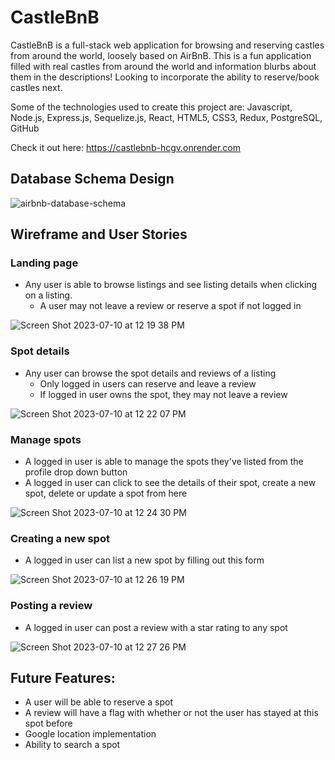 # CastleBnB
<!--!!END -->
<!--!!ADD -->
<!-- # `<name of application here>` -->
<!--!!END_ADD -->
CastleBnB is a full-stack web application for browsing and reserving castles from around the world, loosely based on AirBnB. This is a fun application filled with real castles from around the world and information blurbs about them in the descriptions!
Looking to incorporate the ability to reserve/book castles next.

Some of the technologies used to create this project are: Javascript, Node.js, Express.js, Sequelize.js, React, HTML5, CSS3, Redux, PostgreSQL, GitHub

Check it out here: https://castlebnb-hcgv.onrender.com

## Database Schema Design

<!--!!START SILENT -->
![airbnb-database-schema]

[airbnb-database-schema]: https://appacademy-open-assets.s3.us-west-1.amazonaws.com/Modular-Curriculum/content/week-12/airbnb-db-schema.png
[airbnb-db-diagram-info]: https://appacademy-open-assets.s3.us-west-1.amazonaws.com/Modular-Curriculum/content/week-12/airbnb-db-diagram-info.txt
<!--!!END -->
<!--!!ADD -->
<!-- `<insert database schema design here>` -->
<!--!!END_ADD -->


## Wireframe and User Stories

### Landing page
* Any user is able to browse listings and see listing details when clicking on a listing.
  * A user may not leave a review or reserve a spot if not logged in
 
![Screen Shot 2023-07-10 at 12 19 38 PM](https://github.com/jgodfrey324/CastleBnB/assets/122331146/dbd2550a-61e2-4f93-b087-8d924cc955a3)

### Spot details
* Any user can browse the spot details and reviews of a listing
  * Only logged in users can reserve and leave a review
  * If logged in user owns the spot, they may not leave a review
 
![Screen Shot 2023-07-10 at 12 22 07 PM](https://github.com/jgodfrey324/CastleBnB/assets/122331146/f9b60c89-e485-424c-b4aa-b021773accd5)

### Manage spots
* A logged in user is able to manage the spots they've listed from the profile drop down button
* A logged in user can click to see the details of their spot, create a new spot, delete or update a spot from here

![Screen Shot 2023-07-10 at 12 24 30 PM](https://github.com/jgodfrey324/CastleBnB/assets/122331146/7c3118e4-ea6b-47a5-a38a-b11c8967e955)

### Creating a new spot
* A logged in user can list a new spot by filling out this form

![Screen Shot 2023-07-10 at 12 26 19 PM](https://github.com/jgodfrey324/CastleBnB/assets/122331146/6052cdb9-edca-463a-8f51-dd22da2d52de)

### Posting a review
* A logged in user can post a review with a star rating to any spot

![Screen Shot 2023-07-10 at 12 27 26 PM](https://github.com/jgodfrey324/CastleBnB/assets/122331146/04f211ed-f43c-4cb0-8da8-132b803a376c)


## Future Features:
* A user will be able to reserve a spot
* A review will have a flag with whether or not the user has stayed at this spot before
* Google location implementation
* Ability to search a spot
